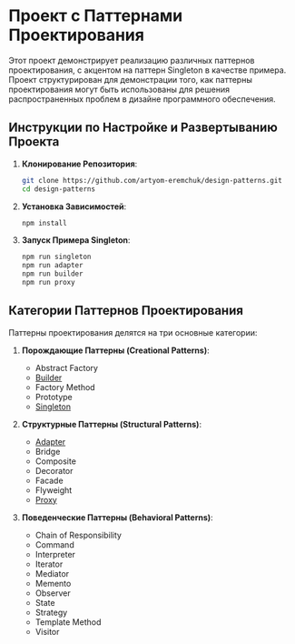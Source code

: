 # Проект с Паттернами Проектирования

Этот проект демонстрирует реализацию различных паттернов проектирования, с акцентом на паттерн Singleton в качестве примера. Проект структурирован для демонстрации того, как паттерны проектирования могут быть использованы для решения распространенных проблем в дизайне программного обеспечения.

## Инструкции по Настройке и Развертыванию Проекта

1. **Клонирование Репозитория**:

   ```bash
   git clone https://github.com/artyom-eremchuk/design-patterns.git
   cd design-patterns
   ```

2. **Установка Зависимостей**:

   ```bash
   npm install
   ```

3. **Запуск Примера Singleton**:
   ```bash
   npm run singleton
   npm run adapter
   npm run builder
   npm run proxy
   ```

## Категории Паттернов Проектирования

Паттерны проектирования делятся на три основные категории:

1. **Порождающие Паттерны (Creational Patterns)**:

   - Abstract Factory
   - [Builder](src/creational/builder/builder.md)
   - Factory Method
   - Prototype
   - [Singleton](src/creational/singleton/singleton.md)

2. **Структурные Паттерны (Structural Patterns)**:

   - [Adapter](src/structural/adapter/adapter.md)
   - Bridge
   - Composite
   - Decorator
   - Facade
   - Flyweight
   - [Proxy](src/structural/proxy/proxy.md)

3. **Поведенческие Паттерны (Behavioral Patterns)**:

   - Chain of Responsibility
   - Command
   - Interpreter
   - Iterator
   - Mediator
   - Memento
   - Observer
   - State
   - Strategy
   - Template Method
   - Visitor
